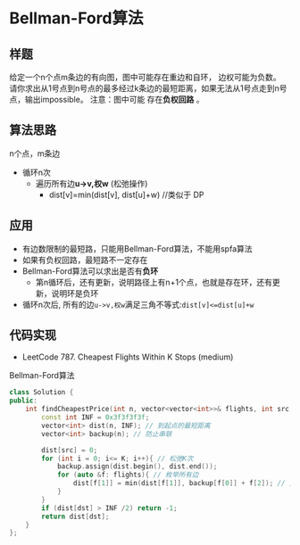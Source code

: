 # Bellman-Ford算法

## 样题
给定一个n个点m条边的有向图，图中可能存在重边和自环， 边权可能为负数。
请你求出从1号点到n号点的最多经过k条边的最短距离，如果无法从1号点走到n号点，输出impossible。
注意：图中可能 存在**负权回路** 。

## 算法思路

n个点，m条边

- 循环n次
  - 遍历所有边**u->v,权w** (松弛操作)
    - dist[v]=min(dist[v], dist[u]+w) //类似于 DP

## 应用

- 有边数限制的最短路，只能用Bellman-Ford算法，不能用spfa算法
- 如果有负权回路，最短路不一定存在
- Bellman-Ford算法可以求出是否有**负环**
  - 第n循环后，还有更新，说明路径上有n+1个点，也就是存在环，还有更新，说明环是负环
- 循环n次后, 所有的边`u->v,权w`满足三角不等式:`dist[v]<=dist[u]+w`

## 代码实现

- LeetCode 787. Cheapest Flights Within K Stops (medium)

Bellman-Ford算法

```cpp
class Solution {
public:
    int findCheapestPrice(int n, vector<vector<int>>& flights, int src, int dst, int K) {
        const int INF = 0x3f3f3f3f;
        vector<int> dist(n, INF); // 到起点的最短距离
        vector<int> backup(n); // 防止串联

        dist[src] = 0;
        for (int i = 0; i<= K; i++){ // 松弛K次
            backup.assign(dist.begin(), dist.end());
            for (auto &f: flights){ // 枚举所有边
                dist[f[1]] = min(dist[f[1]], backup[f[0]] + f[2]); // 更新最短路
            }
        }
        if (dist[dst] > INF /2) return -1;
        return dist[dst];
    }
};
```




